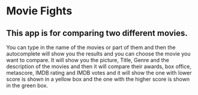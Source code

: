 <h1>Movie Fights</h1>
<h2>This app is for comparing two different movies.</h2>
<p>You can type in the name of the movies or part of them and then the autocomplete will show you the results and you can choose the movie you want to compare.
It will show you the picture, Title, Genre and the description of the movies and then it will compare their awards, box office, metascore, IMDB rating and IMDB votes and it will show the one with lower score is shown in a yellow box and the one with the higher score is shown in the green box.</p>
